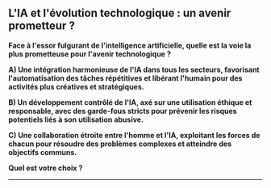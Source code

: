 ##  L'IA et l'évolution technologique : un avenir prometteur ?

**Face à l'essor fulgurant de l'intelligence artificielle, quelle est la voie la plus prometteuse pour l'avenir technologique ?**

**A) Une intégration harmonieuse de l'IA dans tous les secteurs, favorisant l'automatisation des tâches répétitives et libérant l'humain pour des activités plus créatives et stratégiques.**

**B) Un développement contrôlé de l'IA, axé sur une utilisation éthique et responsable, avec des garde-fous stricts pour prévenir les risques potentiels liés à son utilisation abusive.** 

**C) Une collaboration étroite entre l'homme et l'IA, exploitant les forces de chacun pour résoudre des problèmes complexes et atteindre des objectifs communs.**

**Quel est votre choix ?** 



---